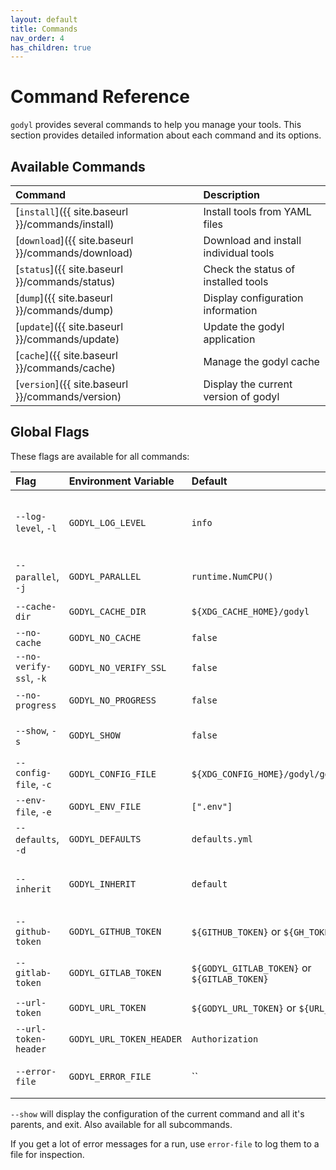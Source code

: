 ```yaml
---
layout: default
title: Commands
nav_order: 4
has_children: true
---
```


# Command Reference

`godyl` provides several commands to help you manage your tools. This section provides detailed information about each command and its options.

## Available Commands

| Command                                            | Description                           |
| :------------------------------------------------- | :------------------------------------ |
| [`install`]({{ site.baseurl }}/commands/install)   | Install tools from YAML files         |
| [`download`]({{ site.baseurl }}/commands/download) | Download and install individual tools |
| [`status`]({{ site.baseurl }}/commands/status)     | Check the status of installed tools   |
| [`dump`]({{ site.baseurl }}/commands/dump)         | Display configuration information     |
| [`update`]({{ site.baseurl }}/commands/update)     | Update the godyl application          |
| [`cache`]({{ site.baseurl }}/commands/cache)       | Manage the godyl cache                |
| [`version`]({{ site.baseurl }}/commands/version)   | Display the current version of godyl  |

## Global Flags

These flags are available for all commands:

| Flag                    | Environment Variable     | Default                                      | Description                                          |
| :---------------------- | :----------------------- | :------------------------------------------- | :--------------------------------------------------- |
| `--log-level`, `-l`     | `GODYL_LOG_LEVEL`        | `info`                                       | Log level (silent, debug, info, warn, error, always) |
| `--parallel`, `-j`      | `GODYL_PARALLEL`         | `runtime.NumCPU()`                           | Parallelism. 0 means unlimited.                      |
| `--cache-dir`           | `GODYL_CACHE_DIR`        | `${XDG_CACHE_HOME}/godyl`                    | Path to cache directory                              |
| `--no-cache`            | `GODYL_NO_CACHE`         | `false`                                      | Disable cache                                        |
| `--no-verify-ssl`, `-k` | `GODYL_NO_VERIFY_SSL`    | `false`                                      | Skip SSL verification                                |
| `--no-progress`         | `GODYL_NO_PROGRESS`      | `false`                                      | Disable progress bar                                 |
| `--show`, `-s`          | `GODYL_SHOW`             | `false`                                      | Show the parsed flags and exit                       |
| `--config-file`, `-c`   | `GODYL_CONFIG_FILE`      | `${XDG_CONFIG_HOME}/godyl/godyl.yml`         | Path to config file                                  |
| `--env-file`, `-e`      | `GODYL_ENV_FILE`         | `[".env"]`                                   | Paths to .env files                                  |
| `--defaults`, `-d`      | `GODYL_DEFAULTS`         | `defaults.yml`                               | Path to defaults file                                |
| `--inherit`             | `GODYL_INHERIT`          | `default`                                    | Default to inherit from when unset in the tool spec  |
| `--github-token`        | `GODYL_GITHUB_TOKEN`     | `${GITHUB_TOKEN}` or `${GH_TOKEN}`           | GitHub token for authentication                      |
| `--gitlab-token`        | `GODYL_GITLAB_TOKEN`     | `${GODYL_GITLAB_TOKEN}` or `${GITLAB_TOKEN}` | GitLab token for authentication                      |
| `--url-token`           | `GODYL_URL_TOKEN`        | `${GODYL_URL_TOKEN}` or `${URL_TOKEN}`       | URL token for authentication                         |
| `--url-token-header`    | `GODYL_URL_TOKEN_HEADER` | `Authorization`                              | URL token header name                                |
| `--error-file`          | `GODYL_ERROR_FILE`       | ``                                           | Path to error log file. Empty means stdout.          |

`--show` will display the configuration of the current command and all it's parents, and exit. Also available for all subcommands.

If you get a lot of error messages for a run, use `error-file` to log them to a file for inspection.
